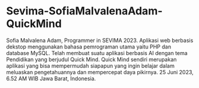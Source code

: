 # Sevima-SofiaMalvalenaAdam-QuickMind
 Sofia Malvalena Adam, Programmer in SEVIMA 2023. Aplikasi web berbasis dekstop menggunakan bahasa pemrograman utama yaitu PHP dan database MySQL. Telah membuat suatu aplikasi berbasis AI dengan tema Pendidikan yang berjudul Quick Mind. Quick Mind sendiri merupakan aplikasi yang bisa mempermudah siapapun yang ingin belajar dalam meluaskan pengetahuannya dan mempercepat daya pikirnya. 25 Juni 2023, 6.52 AM WIB Jawa Barat, Indonesia.
